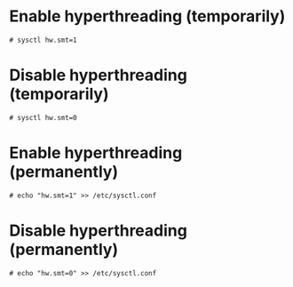 # Enable hyperthreading (temporarily)
```shell
# sysctl hw.smt=1
```

# Disable hyperthreading (temporarily)
```shell
# sysctl hw.smt=0
```

# Enable hyperthreading (permanently)
```shell
# echo "hw.smt=1" >> /etc/sysctl.conf
```

# Disable hyperthreading (permanently)
```shell
# echo "hw.smt=0" >> /etc/sysctl.conf
```
